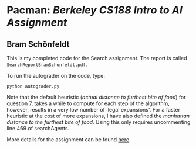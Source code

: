 # Pacman: *Berkeley CS188 Intro to AI Assignment*

## Bram Schönfeldt

This is my completed code for the Search assignment. The report is called `SearchReportBramSchonfeldt.pdf`.

To run the autograder on the code, type:

`python autograder.py`

Note that the default heuristic (*actual distance to furthest bite of food*) for question 7, takes a while to compute
for each step of the algorithm, however, results in a very low number of 'legal expansions'. For a faster
heuristic at the cost of more expansions, I have also defined the *manhattan distance to the furthest bite of food*. Using this
only requires uncommenting line 469 of searchAgents.

More details for the assignment can be found [here](https://inst.eecs.berkeley.edu/~cs188/fa20/project1/)
